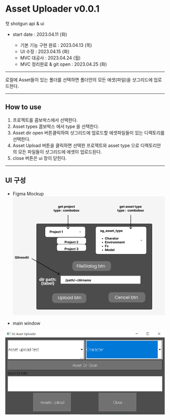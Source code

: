 # Asset Uploader v0.0.1

첫 shotgun api & ui 

* start date : 2023.04.11 (화)

  * 기본 기능 구현 완료 : 2023.04.13 (목)
  * UI 수정 : 2023.04.15 (화)
  * MVC 대공사 : 2023.04.24 (월)
  * MVC 정리완료 & git open : 2023.04.25 (화)
***
로컬에 Asset들이 있는 폴더를 선택하면 폴더안의 모든 에셋(파일)을 샷그리드에 업로드한다.
***
## How to use

1. 프로젝트를 콤보박스에서 선택한다.
2. Asset  types 콤보박스 에서 type 을 선택한다.
3. Asset dir open 버튼클릭하여 샷그리드에 업로드할 에셋파일들이 있는 디렉토리를 선택한다.
4. Asset Upload 버튼을 클릭하면 선택한 프로젝트와 asset type 으로 디렉토리안의 모든 파일들이
   샷그리드에 에셋이 업로드된다. 
5. close 버튼은 ui 창이 닫힌다. 

***
## UI 구성
#### 
* Figma Mockup
![mockup](./rcs/figma_mockup.png)


* main window

![main](./rcs/main_ui.png)
